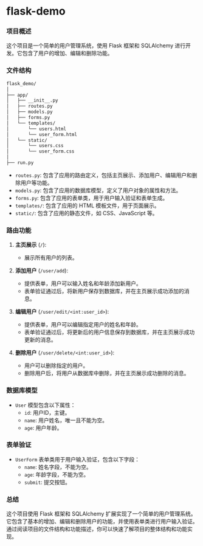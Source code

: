 # flask-demo
### 项目概述

这个项目是一个简单的用户管理系统，使用 Flask 框架和 SQLAlchemy 进行开发。它包含了用户的增加、编辑和删除功能。

### 文件结构

```bash
flask_demo/
│
├── app/
│   ├── __init__.py
│   ├── routes.py
│   ├── models.py
│   ├── forms.py
│   └── templates/
│       └── users.html
│       └── user_form.html
│   └── static/
│       └── users.css
│       └── user_form.css
│
├── run.py

```



- `routes.py`: 包含了应用的路由定义，包括主页展示、添加用户、编辑用户和删除用户等功能。
- `models.py`: 包含了应用的数据库模型，定义了用户对象的属性和方法。
- `forms.py`: 包含了应用的表单类，用于用户输入验证和表单生成。
- `templates/`: 包含了应用的 HTML 模板文件，用于页面展示。
- `static/`: 包含了应用的静态文件，如 CSS、JavaScript 等。

### 路由功能

1. **主页展示** (`/`):
   - 展示所有用户的列表。

2. **添加用户** (`/user/add`):
   - 提供表单，用户可以输入姓名和年龄添加新用户。
   - 表单验证通过后，将新用户保存到数据库，并在主页展示成功添加的消息。

3. **编辑用户** (`/user/edit/<int:user_id>`):
   - 提供表单，用户可以编辑指定用户的姓名和年龄。
   - 表单验证通过后，将更新后的用户信息保存到数据库，并在主页展示成功更新的消息。

4. **删除用户** (`/user/delete/<int:user_id>`):
   - 用户可以删除指定的用户。
   - 删除用户后，将用户从数据库中删除，并在主页展示成功删除的消息。

### 数据库模型

- `User` 模型包含以下属性：
  - `id`: 用户ID，主键。
  - `name`: 用户姓名，唯一且不能为空。
  - `age`: 用户年龄。

### 表单验证

- `UserForm` 表单类用于用户输入验证，包含以下字段：
  - `name`: 姓名字段，不能为空。
  - `age`: 年龄字段，不能为空。
  - `submit`: 提交按钮。

### 总结

这个项目使用 Flask 框架和 SQLAlchemy 扩展实现了一个简单的用户管理系统。它包含了基本的增加、编辑和删除用户的功能，并使用表单类进行用户输入验证。通过阅读项目的文件结构和功能描述，你可以快速了解项目的整体结构和功能实现。
